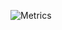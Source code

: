 
![Metrics](https://metrics.lecoq.io/tangentdigitalagency?template=classic&activity=1&followup=1&isocalendar=1&languages=1&pagespeed=1&posts=1&pagespeed.detailed=true&pagespeed.screenshot=true&posts.limit=4&posts.source=dev.to&isocalendar.duration=half-year&activity.limit=5&activity.days=14&activity.filter=all&config.timezone=America%2FPhoenix&config.animated=true)
